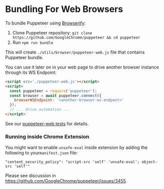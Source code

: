 # Bundling For Web Browsers

To bundle Puppeteer using [Browserify](http://browserify.org/):

1. Clone Puppeteer repository: `git clone https://github.com/GoogleChrome/puppeteer && cd puppeteer`
2. Run `npm run bundle`

This will create `./utils/browser/puppeteer-web.js` file that contains Puppeteer bundle.

You can use it later on in your web page to drive
another browser instance through its WS Endpoint:

```html
<script src='./puppeteer-web.js'></script>
<script>
  const puppeteer = require('puppeteer');
  const browser = await puppeteer.connect({
    browserWSEndpoint: '<another-browser-ws-endpont>'
  });
  // ... drive automation ...
</script>
```

See our [puppeteer-web tests](https://github.com/GoogleChrome/puppeteer/blob/master/utils/browser/test.js)
for details.

### Running inside Chrome Extension

You might want to enable `unsafe-eval` inside extension by adding the following
to your`manifest.json` file:

```
"content_security_policy": "script-src 'self' 'unsafe-eval'; object-src 'self'"
```

Please see discussion in https://github.com/GoogleChrome/puppeteer/issues/3455.
